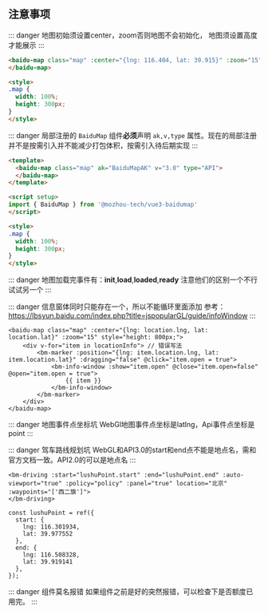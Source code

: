## 注意事项

::: danger
地图初始须设置center，zoom否则地图不会初始化，
地图须设置高度才能展示
:::

```html
<baidu-map class="map" :center="{lng: 116.404, lat: 39.915}" :zoom="15">
</baidu-map>

<style>
.map {
  width: 100%;
  height: 300px;
}
</style>
```
::: danger
局部注册的 `BaiduMap` 组件**必须**声明 `ak,v,type` 属性。现在的局部注册并不是按需引入并不能减少打包体积，按需引入待后期实现
:::

```html
<template>
  <baidu-map class="map" ak="BaiduMapAK" v="3.0" type="API">
  </baidu-map>
</template>

<script setup>
import { BaiduMap } from '@mozhou-tech/vue3-baidumap'
</script>

<style>
.map {
  width: 100%;
  height: 300px;
}
</style>
```

::: danger
地图加载完事件有：**init**,**load**,**loaded**,**ready**
注意他们的区别一个不行试试另一个
:::


::: danger 信息窗体同时只能存在一个，所以不能循环里面添加
参考：https://lbsyun.baidu.com/index.php?title=jspopularGL/guide/infoWindow
:::

```html{2-7}
<baidu-map class="map" :center="{lng: location.lng, lat: location.lat}" :zoom="15" style="height: 800px;">
	<div v-for="item in locationInfo"> // 错误写法
		<bm-marker :position="{lng: item.location.lng, lat: item.location.lat}" :dragging="false" @click="item.open = true">
			<bm-info-window :show="item.open" @close="item.open=false" @open="item.open = true">
				{{ item }}
			</bm-info-window>
		</bm-marker>
	</div>
</baidu-map>
```

::: danger 地图事件点坐标坑
WebGl地图事件点坐标是latlng，Api事件点坐标是point
:::

::: danger 驾车路线规划坑
WebGL和API3.0的start和end点不能是地点名，需和官方文档一致。API2.0的可以是地点名
:::

```
<bm-driving :start="lushuPoint.start" :end="lushuPoint.end" :auto-viewport="true" :policy="policy" :panel="true" location="北京" :waypoints="['西二旗']">
</bm-driving>

const lushuPoint = ref({
  start: {
    lng: 116.301934,
    lat: 39.977552
  },
  end: {
    lng: 116.508328,
    lat: 39.919141
  },
});
```

::: danger 组件莫名报错
如果组件之前是好的突然报错，可以检查下是否额度已用完。
:::
